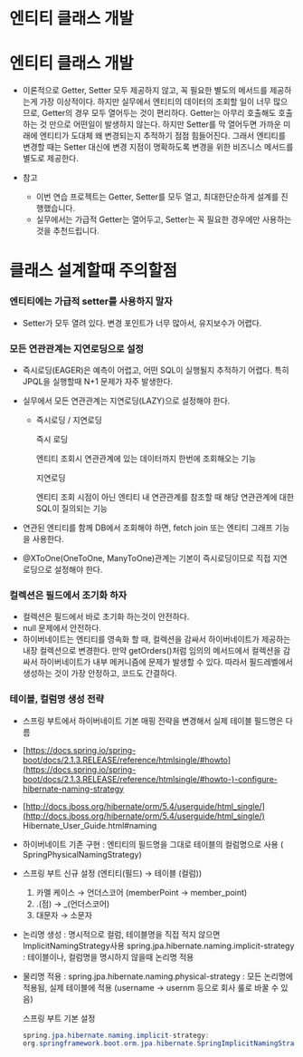 # 엔티티 클래스 개발

# 엔티티 클래스 개발

- 이론적으로 Getter, Setter 모두 제공하지 않고, 꼭 필요한 별도의 메서드를 제공하는게 가장 이상적이다. 하지만 실무에서 엔티티의 데이터의 조회할 일이 너무 많으므로, Getter의 경우 모두 열어두는 것이 편리하다. Getter는 아무리 호출해도 호출하는 것 만으로 어떤일이 발생하지 않는다. 하지만 Setter를 막 열어두면 가까운 미래에 엔티티가 도대체 왜 변경되는지 추적하기 점점 힘들어진다. 그래서 엔티티를 변경할 때는 Setter 대신에 변경 지점이 명확하도록 변경을 위한 비즈니스 메서드를 별도로 제공한다.

- 참고
    - 이번 연습 프로젝트는 Getter, Setter를 모두 열고, 최대한단순하게 설계를 진행했습니다.
    - 실무에서는 가급적 Getter는 열어두고, Setter는 꼭 필요한 경우에만 사용하는 것을 추천드립니다.

# 클래스 설계할때 주의할점

### 엔티티에는 가급적 setter를 사용하지 말자

- Setter가 모두 열려 있다. 변경 포인트가 너무 많아서, 유지보수가 어렵다.

### 모든 연관관계는 지연로딩으로 설정

- 즉시로딩(EAGER)은 예측이 어렵고, 어떤 SQL이 실행될지 추적하기 어렵다. 특히 JPQL을 실행할때 N+1 문제가 자주 발생한다.
- 실무에서 모든 연관관계는 지연로딩(LAZY)으로 설정해야 한다.
    - 즉시로딩 / 지연로딩
        
        즉시 로딩
        
        엔티티 조회시 연관관계에 있는 데이터까지 한번에 조회해오는 기능
        
        지연로딩
        
        엔티티 조회 시점이 아닌 엔티티 내 연관관계를 참조할 때 해당 연관관계에 대한 SQL이 질의되는 기능
        
- 연관된 엔티티를 함께 DB에서 조회해야 하면, fetch join 또는 엔티티 그래프 기능을 사용한다.
- @XToOne(OneToOne, ManyToOne)관계는 기본이 즉시로딩이므로 직접 지연로딩으로 설정해야 한다.

### 컬렉션은 필드에서 조기화 하자

- 컬렉션은 필드에서 바로 초기화 하는것이 안전하다.
- null 문제에서 안전하다.
- 하이버네이트는 엔티티를 영속화 할 때, 컬렉션을 감싸서 하이버네이트가 제공하는 내장 컬렉션으로 변경한다. 만약 getOrders()처럼 임의의 메서드에서 컬렉션을 감싸서 하이버네이트가 내부 메커니즘에 문제가 발생할 수 있다. 따라서 필드레벨에서 생성하는 것이 가장 안정하고, 코드도 간결하다.

### 테이블, 컬럼명 생성 전략

- 스프링 부트에서 하이버네이트 기본 매핑 전략을 변경해서 실제 테이블 필드명은 다름
- [https://docs.spring.io/spring-boot/docs/2.1.3.RELEASE/reference/htmlsingle/#howto](https://docs.spring.io/spring-boot/docs/2.1.3.RELEASE/reference/htmlsingle/#howto-)-configure-hibernate-naming-strategy
- [http://docs.jboss.org/hibernate/orm/5.4/userguide/html_single/](http://docs.jboss.org/hibernate/orm/5.4/userguide/html_single/) Hibernate_User_Guide.html#naming
- 하이버네이트 기존 구현 : 엔티티의 필드명을 그대로 테이블의 컬럼명으로 사용 ( SpringPhysicalNamingStrategy)
- 스프링 부트 신규 설정 (엔티티(필드) → 테이블 (컬럼))
    1. 카멜 케이스 → 언더스코어 (memberPoint → member_point)
    2. .(점) → _(언더스코어)
    3. 대문자 → 소문자
- 논리명 생성 : 명시적으로 컬럼, 테이블명을 직접 적지 않으면 ImplicitNamingStrategy사용
spring.jpa.hibernate.naming.implicit-strategy : 테이블이나, 컬럼명을 명시하지 않을때 논리명 적용
- 물리명 적용 : spring.jpa.hibernate.naming.physical-strategy : 모든 논리명에 적용됨, 실제 테이블에 적용 (username → usernm 등으로 회사 룰로 바꿀 수 있음)
    
    스프링 부트 기본 설정
    
    ```java
    spring.jpa.hibernate.naming.implicit-strategy:
    org.springframework.boot.orm.jpa.hibernate.SpringImplicitNamingStrategy
    ```
    
    ###